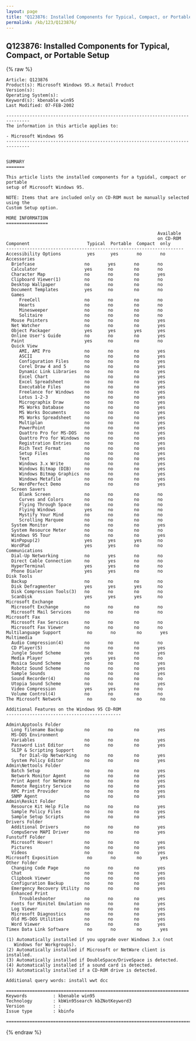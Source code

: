 ```yaml
---
layout: page
title: "Q123876: Installed Components for Typical, Compact, or Portable Setup"
permalink: /kb/123/Q123876/
---
```


## Q123876: Installed Components for Typical, Compact, or Portable Setup

{% raw %}

	Article: Q123876
	Product(s): Microsoft Windows 95.x Retail Product
	Version(s): 
	Operating System(s): 
	Keyword(s): kbenable win95
	Last Modified: 07-FEB-2002
	
	-------------------------------------------------------------------------------
	The information in this article applies to:
	
	- Microsoft Windows 95 
	-------------------------------------------------------------------------------
	
	
	SUMMARY
	=======
	
	This article lists the installed components for a typidal, compact or portable
	setup of Microsoft Windows 95.
	
	NOTE: Items that are included only on CD-ROM must be manually selected using the
	Custom Setup option.
	
	MORE INFORMATION
	================
	
	                                                          Available
	                                                          on CD-ROM
	Component                      Typical  Portable  Compact  only
	--------------------------------------------------------------------
	Accessibility Options          yes      yes       no       no
	Accessories
	  Briefcase                   no       yes       no       no
	  Calculator                  yes      no        no       no
	  Character Map               no       no        no       yes
	  Clipboard Viewer(1)         no       no        no       no
	  Desktop Wallpaper           no       no        no       no
	  Document Templates          yes      no        no       no
	  Games
	     FreeCell                 no       no        no       no
	     Hearts                   no       no        no       no
	     Minesweeper              no       no        no       no
	     Solitaire                no       no        no       no
	  Mouse Pointers              no       no        no       yes
	  Net Watcher                 no       no        no       yes
	  Object Packager             yes      yes       yes      yes
	  Online User's Guide         no       no        no       yes
	  Paint                       yes      no        no       no
	  Quick View
	     AMI, AMI Pro             no       no        no       yes
	     ASCII                    no       no        no       yes
	     Configuration Files      no       no        no       yes
	     Corel Draw 4 and 5       no       no        no       yes
	     Dynamic Link Libraries   no       no        no       yes
	     Excel Chart              no       no        no       yes
	     Excel Spreadsheet        no       no        no       yes
	     Executable Files         no       no        no       yes
	     Freelance for Windows    no       no        no       yes
	     Lotus 1-2-3              no       no        no       yes
	     Micrographix Draw        no       no        no       yes
	     MS Works Database        no       no        no       yes
	     MS Works Documents       no       no        no       yes
	     MS Works Spreadsheet     no       no        no       yes
	     Multiplan                no       no        no       yes
	     PowerPoint               no       no        no       yes
	     Quattro Pro for MS-DOS   no       no        no       yes
	     Quattro Pro for Windows  no       no        no       yes
	     Registration Entries     no       no        no       yes
	     Rich Text Format         no       no        no       yes
	     Setup Files              no       no        no       yes
	     Text                     no       no        no       yes
	     Windows 3.x Write        no       no        no       yes
	     Windows Bitmap (DIB)     no       no        no       yes
	     Windows Bitmap Graphics  no       no        no       yes
	     Windows Metafile         no       no        no       yes
	     WordPerfect Demo         no       no        no       yes
	  Screen Savers
	     Blank Screen             no       no        no       no
	     Curves and Colors        no       no        no       no
	     Flying Through Space     no       no        no       no
	     Flying Windows           yes      no        no       no
	     Mystify Your Mind        no       no        no       no
	     Scrolling Marquee        no       no        no       no
	  System Monitor              no       no        no       yes
	  System Resource Meter       no       no        no       no
	  Windows 95 Tour             no       no        no       yes
	  WinPopup(2)                 yes      yes       yes      no
	  WordPad                     yes      yes       no       no
	Communications
	  Dial-Up Networking          no       yes       no       no
	  Direct Cable Connection     no       yes       no       no
	  HyperTerminal               yes      yes       no       no
	  Phone Dialer                yes      yes       no       no
	Disk Tools
	  Backup                      no       no        no       no
	  Disk Defragmenter           yes      yes       yes      no
	  Disk Compression Tools(3)   no       no        no       no
	  ScanDisk                    yes      yes       yes      no
	Microsoft Exchange
	  Microsoft Exchange          no       no        no       no
	  Microsoft Mail Services     no       no        no       no
	Microsoft Fax
	  Microsoft Fax Services      no       no        no       no
	  Microsoft Fax Viewer        no       no        no       no
	Multilanguage Support          no       no        no       yes
	Multimedia
	  Audio Compression(4)        no       no        no       no
	  CD Player(5)                no       no        no       yes
	  Jungle Sound Scheme         no       no        no       yes
	  Media Player                yes      yes       no       no
	  Musica Sound Scheme         no       no        no       yes
	  Robotz Sound Scheme         no       no        no       yes
	  Sample Sounds               no       no        no       yes
	  Sound Recorder(4)           no       no        no       no
	  Utopia Sound Scheme         no       no        no       yes
	  Video Compression           yes      yes       no       no
	  Volume Control(4)           no       no        no       no
	The Microsoft Network          no       no        no       no
	
	Additional Features on the Windows 95 CD-ROM
	--------------------------------------------
	
	Admin\Apptools Folder
	  Long filename Backup        no       no        no       yes
	  MS-DOS Environment
	  Variables                   no       no        no       yes
	  Password List Editor        no       no        no       yes
	  SLIP & Scripting Support
	     for Dial-Up Networking   no       no        no       yes
	  System Policy Editor        no       no        no       yes
	Admin\Nettools Folder
	  Batch Setup                 no       no        no       yes
	  Network Monitor Agent       no       no        no       yes
	  Print Agent for NetWare     no       no        no       yes
	  Remote Registry Service     no       no        no       yes
	  RPC Print Provider          no       no        no       yes
	  SNMP Agent                  no       no        no       yes
	Admin\Reskit Folder
	  Resource Kit Help File      no       no        no       yes
	  Sample Policy Files         no       no        no       yes
	  Sample Setup Scripts        no       no        no       yes
	Drivers Folder
	  Additional Drivers          no       no        no       yes
	  CompuServe MAPI Driver      no       no        no       yes
	Funstuff Folder
	  Microsoft Hover!            no       no        no       yes
	  Pictures                    no       no        no       yes
	  Videos                      no       no        no       yes
	Microsoft Exposition           no       no        no       yes
	Other Folder
	  Changing Code Page          no       no        no       yes
	  Chat                        no       no        no       yes
	  Clipbook Viewer             no       no        no       yes
	  Configuration Backup        no       no        no       yes
	  Emergency Recovery Utility  no       no        no       yes
	  Enhanced Print
	     Troubleshooter           no       no        no       yes
	  Fonts for Minitel Emulation no       no        no       yes
	  Log Viewer                  no       no        no       yes
	  Microsoft Diagnostics       no       no        no       yes
	  Old MS-DOS Utilities        no       no        no       yes
	  Word Viewer                 no       no        no       yes
	Timex Data Link Software       no       no        no       yes
	
	(1) Automatically installed if you upgrade over Windows 3.x (not
	   Windows for Workgroups).
	(2) Automatically installed if Microsoft or NetWare client is installed.
	(3) Automatically installed if DoubleSpace/DriveSpace is detected.
	(4) Automatically installed if a sound card is detected.
	(5) Automatically installed if a CD-ROM drive is detected.
	
	Additional query words: install wwt dcc
	
	======================================================================
	Keywords          : kbenable win95 
	Technology        : kbWin95search kbZNotKeyword3
	Version           : :
	Issue type        : kbinfo
	
	=============================================================================
	

{% endraw %}
